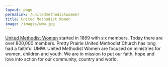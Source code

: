 ```yaml
---
layout: page
permalink: /unitedmethodistwomen/
title: United Methodist Women
image: /images/umw.jpg
---
```

[United Methodist Women](http://www.unitedmethodistwomen.org) started in 1869 with six members. Today there are over 800,000 members. Pretty Prairie United Methodist Church has long had a faithful UMW. United Methodist Women are focused on ministries for women, children and youth. We are in mission to put our faith, hope and love into action for our community, country and world. 
